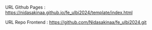 URL Github Pages    : https://nidasakinaa.github.io/fe_ulbi2024/template/index.html
 
URL Repo Frontend   : https://github.com/Nidasakinaa/fe_ulbi2024.git
